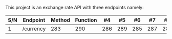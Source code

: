 This project is an exchange rate API with three endpoints namely:

S/N | Endpoint | Method | Function | #4 | #5 | #6 | #7 | #8 | #9 | #10 | #11
--- | --- | --- | --- |--- |--- |--- |--- |--- |--- |--- |---
1 | /currency | 283 | 290 | 286 | 289 | 285 | 287 | 287 | 272 | 276 | 269
